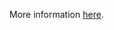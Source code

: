 More information [here](https://docs.prismacloud.io/en/enterprise-edition/policy-reference/aws-policies/aws-logging-policies/bc-aws-284).
